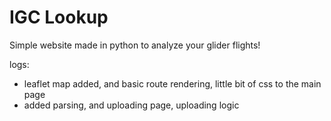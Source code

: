 # IGC Lookup
Simple website made in python to analyze your glider flights!

logs:
- leaflet map added, and basic route rendering, little bit of css to the main page
- added parsing, and uploading page, uploading logic